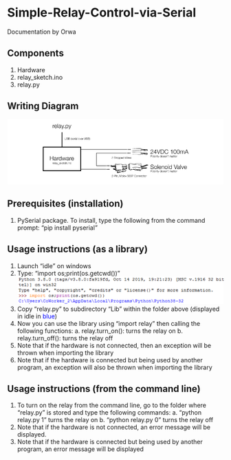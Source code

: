 # Simple-Relay-Control-via-Serial
Documentation by Orwa
## Components
1.	Hardware
2.	relay_sketch.ino
3.	relay.py
## Writing Diagram
![Alt text](https://github.com/Tianzhu9264/Simple-Relay-Control-via-Serial/blob/master/Writing%20Diagram.png?raw=true)

## Prerequisites (installation)
1.	PySerial package. To install, type the following from the command prompt:
“pip install pyserial”
## Usage instructions (as a library)
1. Launch “idle” on windows
2. Type: “import os;print(os.getcwd())”
![code](https://github.com/Tianzhu9264/Simple-Relay-Control-via-Serial/blob/master/code.png?raw=true)
3. Copy “relay.py” to subdirectory “Lib” within the folder above (displayed in idle in <font color=Blue>blue</font>)
4. Now you can use the library using “import relay” then calling the following functions:
    a.	relay.turn_on(): turns the relay on
    b.	relay.turn_off(): turns the relay off
5.	Note that if the hardware is not connected, then an exception will be thrown when importing the library
6.	Note that if the hardware is connected but being used by another program, an exception will also be thrown when importing the library

## Usage instructions (from the command line)
1.	To turn on the relay from the command line, go to the folder where “relay.py” is stored and type the following commands:
    a.	“python relay.py 1” turns the relay on
    b.	“python relay.py 0” turns the relay off
2.	Note that if the hardware is not connected, an error message will be displayed.
3.	Note that if the hardware is connected but being used by another program, an error message will be displayed


